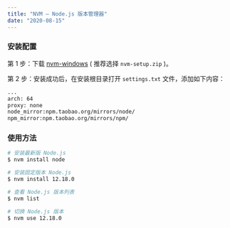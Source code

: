 ```yaml
---
title: "NVM – Node.js 版本管理器"
date: "2020-08-15"
---
```


### 安装配置

第 1 步：下载 [nvm-windows](https://github.com/coreybutler/nvm-windows/releases) ( 推荐选择 `nvm-setup.zip` )。

第 2 步：安装成功后，在安装根目录打开 `settings.txt` 文件，添加如下内容：

```bash
...
arch: 64
proxy: none
node_mirror:npm.taobao.org/mirrors/node/
npm_mirror:npm.taobao.org/mirrors/npm/
```

### 使用方法

```bash
# 安装最新版 Node.js
$ nvm install node

# 安装固定版本 Node.js
$ nvm install 12.18.0

# 查看 Node.js 版本列表
$ nvm list

# 切换 Node.js 版本
$ nvm use 12.18.0
```